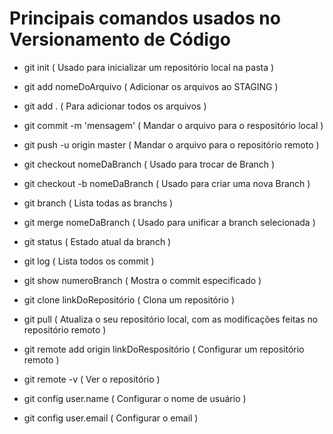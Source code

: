 # Principais comandos usados no **Versionamento de Código**

 - git init ( Usado para inicializar um repositório local na pasta )

 - git add nomeDoArquivo ( Adicionar os arquivos ao STAGING )
  - git add . ( Para adicionar todos os arquivos )
 
 - git commit -m 'mensagem' ( Mandar o arquivo para o respositório local )

 - git push -u origin master ( Mandar o arquivo para o repositório remoto )

 - git checkout nomeDaBranch ( Usado para trocar de Branch )
 
 - git checkout -b nomeDaBranch ( Usado para criar uma nova Branch )
 
 - git branch ( Lista todas as branchs )

 - git merge nomeDaBranch ( Usado para unificar a branch selecionada )
 
 - git status ( Estado atual da branch )
 
 - git log ( Lista todos os commit )

 - git show numeroBranch ( Mostra o commit especificado )

 - git clone linkDoRepositório ( Clona um repositório )

 - git pull ( Atualiza o seu repositório local, com as modificações feitas no repositório remoto )


 - git remote add origin linkDoRespositório ( Configurar um repositório remoto )

 - git remote -v ( Ver o repositório ) 

 - git config user.name ( Configurar o nome de usuário )

 - git config user.email ( Configurar o email )
